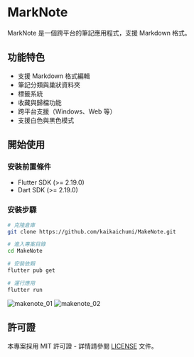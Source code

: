 # MarkNote

MarkNote 是一個跨平台的筆記應用程式，支援 Markdown 格式。

## 功能特色

- 支援 Markdown 格式編輯
- 筆記分類與巢狀資料夾
- 標籤系統
- 收藏與歸檔功能
- 跨平台支援（Windows、Web 等）
- 支援白色與黑色模式

## 開始使用

### 安裝前置條件

- Flutter SDK (>= 2.19.0)
- Dart SDK (>= 2.19.0)

### 安裝步驟

```bash
# 克隆倉庫
git clone https://github.com/kaikaichumi/MakeNote.git

# 進入專案目錄
cd MakeNote

# 安裝依賴
flutter pub get

# 運行應用
flutter run
```
![makenote_01](https://github.com/user-attachments/assets/2fee7d4b-930c-4d01-b4a9-af95db937f36)
![makenote_02](https://github.com/user-attachments/assets/9f8699c4-8838-46f7-a8f4-6660ec2bbd4b)

## 許可證

本專案採用 MIT 許可證 - 詳情請參閱 [LICENSE](LICENSE) 文件。
